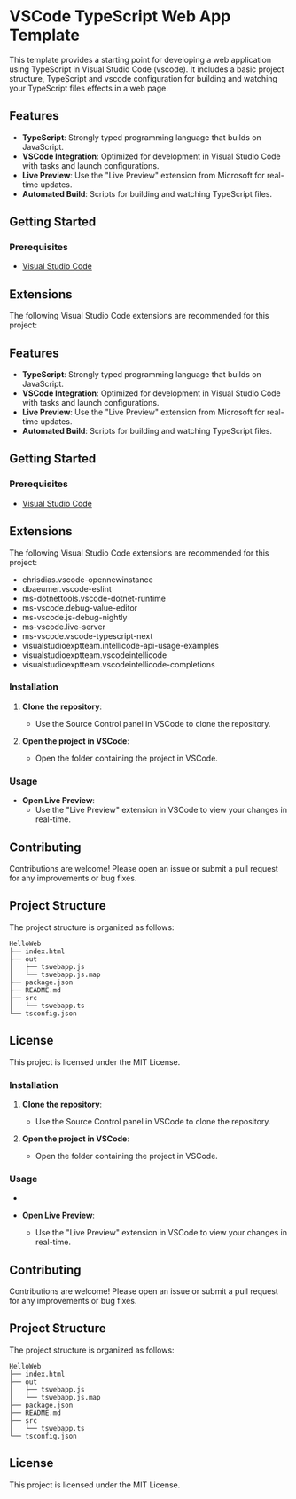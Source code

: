 # VSCode TypeScript Web App Template

This template provides a starting point for developing a web application using TypeScript in Visual Studio Code (vscode). It includes a basic project structure, TypeScript and vscode configuration for building and watching your TypeScript files effects in a web page.

## Features

- **TypeScript**: Strongly typed programming language that builds on JavaScript.
- **VSCode Integration**: Optimized for development in Visual Studio Code with tasks and launch configurations.
- **Live Preview**: Use the "Live Preview" extension from Microsoft for real-time updates.
- **Automated Build**: Scripts for building and watching TypeScript files.




## Getting Started

### Prerequisites

- [Visual Studio Code](https://code.visualstudio.com/)

## Extensions

The following Visual Studio Code extensions are recommended for this project:




## Features

- **TypeScript**: Strongly typed programming language that builds on JavaScript.
- **VSCode Integration**: Optimized for development in Visual Studio Code with tasks and launch configurations.
- **Live Preview**: Use the "Live Preview" extension from Microsoft for real-time updates.
- **Automated Build**: Scripts for building and watching TypeScript files.

## Getting Started

### Prerequisites

- [Visual Studio Code](https://code.visualstudio.com/)

## Extensions

The following Visual Studio Code extensions are recommended for this project:

- chrisdias.vscode-opennewinstance
- dbaeumer.vscode-eslint
- ms-dotnettools.vscode-dotnet-runtime
- ms-vscode.debug-value-editor
- ms-vscode.js-debug-nightly
- ms-vscode.live-server
- ms-vscode.vscode-typescript-next
- visualstudioexptteam.intellicode-api-usage-examples
- visualstudioexptteam.vscodeintellicode
- visualstudioexptteam.vscodeintellicode-completions

### Installation

1. **Clone the repository**:
    - Use the Source Control panel in VSCode to clone the repository.

3. **Open the project in VSCode**:
    - Open the folder containing the project in VSCode.

### Usage

- **Open Live Preview**:
  - Use the "Live Preview" extension in VSCode to view your changes in real-time.

## Contributing

Contributions are welcome! Please open an issue or submit a pull request for any improvements or bug fixes.

## Project Structure
The project structure is organized as follows:

```plaintext
HelloWeb
├── index.html
├── out
│   ├── tswebapp.js
│   └── tswebapp.js.map
├── package.json
├── README.md
├── src
│   └── tswebapp.ts
└── tsconfig.json
```

## License

This project is licensed under the MIT License.





### Installation

1. **Clone the repository**:
   - Use the Source Control panel in VSCode to clone the repository.


3. **Open the project in VSCode**:
   - Open the folder containing the project in VSCode.

### Usage

-

- **Open Live Preview**:
  - Use the "Live Preview" extension in VSCode to view your changes in real-time.

## Contributing

Contributions are welcome! Please open an issue or submit a pull request for any improvements or bug fixes.

## Project Structure
The project structure is organized as follows:

```plaintext
HelloWeb
├── index.html
├── out
│   ├── tswebapp.js
│   └── tswebapp.js.map
├── package.json
├── README.md
├── src
│   └── tswebapp.ts
└── tsconfig.json
```


## License

This project is licensed under the MIT License.




